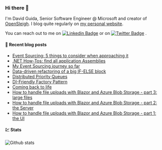 ### Hi there 👋

I'm David Guida, Senior Software Engineer @ Microsoft and creator of [OpenSleigh](https://github.com/mizrael/OpenSleigh). I blog quite regularly on [my personal website](https://www.davidguida.net).

You can reach out to me on [![Linkedin Badge](https://img.shields.io/badge/-LinkedIn-blue?style=flat-square&logo=Linkedin&logoColor=white&link=https://www.linkedin.com/in/davideguida/)](https://www.linkedin.com/in/davideguida/) or on
[![Twitter Badge](https://img.shields.io/badge/-Twitter-1ca0f1?style=flat-square&labelColor=1ca0f1&logo=twitter&logoColor=white&link=https://twitter.com/davideguida82)](https://twitter.com/davideguida82) .


#### 📗 Recent blog posts
<!--START_SECTION:feed-->
* [Event Sourcing: 5 things to consider when approaching it](https:&#x2F;&#x2F;www.davidguida.net&#x2F;event-sourcing-things-to-consider)
* [.NET How-Tos: find all application Assemblies](https:&#x2F;&#x2F;www.davidguida.net&#x2F;how-to-find-all-application-assemblies)
* [My Event Sourcing journey so far](https:&#x2F;&#x2F;www.davidguida.net&#x2F;my-event-sourcing-journey-so-far&#x2F;)
* [Data-driven refactoring of a big IF-ELSE block](https:&#x2F;&#x2F;www.davidguida.net&#x2F;refactoring-if-else&#x2F;)
* [Distributed Priority Queues](https:&#x2F;&#x2F;www.davidguida.net&#x2F;distributed-priority-queues&#x2F;)
* [DI-Friendly Factory Pattern](https:&#x2F;&#x2F;www.davidguida.net&#x2F;di-friendly-factory-pattern&#x2F;)
* [Coming back to life](https:&#x2F;&#x2F;www.davidguida.net&#x2F;coming-back-to-life&#x2F;)
* [How to handle file uploads with Blazor and Azure Blob Storage - part 3: large files](https:&#x2F;&#x2F;www.davidguida.net&#x2F;blazor-file-upload-azure-blob-storage-part-3&#x2F;)
* [How to handle file uploads with Blazor and Azure Blob Storage - part 2: the Server](https:&#x2F;&#x2F;www.davidguida.net&#x2F;blazor-file-upload-azure-blob-storage-part-2&#x2F;)
* [How to handle file uploads with Blazor and Azure Blob Storage - part 1: the UI](https:&#x2F;&#x2F;www.davidguida.net&#x2F;blazor-file-upload-azure-blob-storage-part-1&#x2F;)
<!--END_SECTION:feed-->

#### 💹 Stats

![Github stats](https://github-readme-stats.vercel.app/api?username=mizrael&show_icons=true&hide_border=true)


<!--
**mizrael/mizrael** is a ✨ _special_ ✨ repository because its `README.md` (this file) appears on your GitHub profile.

Here are some ideas to get you started:

- 🔭 I’m currently working on ...
- 🌱 I’m currently learning ...
- 👯 I’m looking to collaborate on ...
- 🤔 I’m looking for help with ...
- 💬 Ask me about ...
- 📫 How to reach me: ...
- 😄 Pronouns: ...
- ⚡ Fun fact: ...
-->
